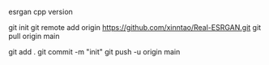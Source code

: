 esrgan cpp version

git init
git remote add origin https://github.com/xinntao/Real-ESRGAN.git
git pull origin main

git add .
git commit -m "init"
git push -u origin main
